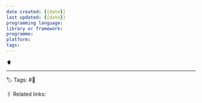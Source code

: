 ```yaml
---
date created: {{date}}
last updated: {{date}}
programming language:
library or framework:
programme:
platform:
tags: 
---
```

⬆ 

---
🏷 Tags: #🌱

🖇 Related links:
